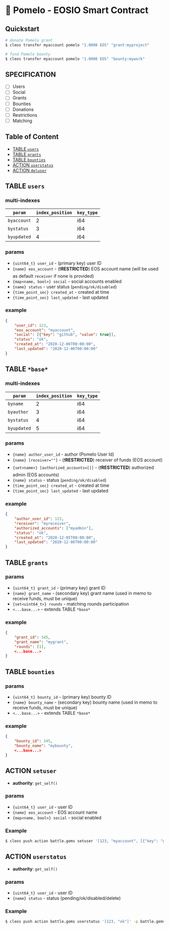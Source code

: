 # 🍈 Pomelo - EOSIO Smart Contract

## Quickstart

```bash
# donate Pomelo grant
$ cleos transfer myaccount pomelo "1.0000 EOS" "grant:myproject"

# fund Pomelo bounty
$ cleos transfer myaccount pomelo "1.0000 EOS" "bounty:mywork"
```

## SPECIFICATION

- [ ] Users
- [ ] Social
- [ ] Grants
- [ ] Bounties
- [ ] Donations
- [ ] Restrictions
- [ ] Matching

## Table of Content

- [TABLE `users`](#table-users)
- [TABLE `grants`](#table-grants)
- [TABLE `bounties`](#table-bounties)
- [ACTION `userstatus`](#action-userstatus)
- [ACTION `deluser`](#action-deluser)

## TABLE `users`

### multi-indexes

| `param`        | `index_position` | `key_type` |
|--------------- |------------------|------------|
| `byaccount`    | 2                | i64        |
| `bystatus`     | 3                | i64        |
| `byupdated`    | 4                | i64        |

### params

- `{uint64_t} user_id` - (primary key) user ID
- `{name} eos_account` - (❗️**RESTRICTED**) EOS account name (will be used as default `receiver` if none is provided)
- `{map<name, bool>} social` - social accounts enabled
- `{name} status` - user status (`pending/ok/disabled`)
- `{time_point_sec} created_at` - created at time
- `{time_point_sec} last_updated` - last updated

### example

```json
{
    "user_id": 123,
    "eos_account": "myaccount",
    "social": [{"key": "github", "value": true}],
    "status": "ok",
    "created_at": "2020-12-06T00:00:00",
    "last_updated": "2020-12-06T00:00:00"
}
```

## TABLE `*base*`

### multi-indexes

| `param`        | `index_position` | `key_type` |
|--------------- |------------------|------------|
| `byname`       | 2                | i64        |
| `byauthor`     | 3                | i64        |
| `bystatus`     | 4                | i64        |
| `byupdated`    | 5                | i64        |

### params

- `{name} author_user_id` - author (Pomelo User Id)
- `{name} [receiver=""]` - (❗️**RESTRICTED**) receiver of funds (EOS account)
- `{set<name>} [authorized_accounts=[]]` - (❗️**RESTRICTED**) authorized admin (EOS accounts)
- `{name} status` - status (`pending/ok/disabled`)
- `{time_point_sec} created_at` - created at time
- `{time_point_sec} last_updated` - last updated

### example

```json
{
    "author_user_id": 123,
    "receiver": "myreceiver",
    "authorized_accounts": ["myadmin"],
    "status": "ok",
    "created_at": "2020-12-05T00:00:00",
    "last_updated": "2020-12-06T00:00:00"
}
```

## TABLE `grants`

### params

- `{uint64_t} grant_id` - (primary key) grant ID
- `{name} grant_name` - (secondary key) grant name (used in memo to receive funds, must be unique)
- `{set<uint64_t>} rounds` - matching rounds participation
- `<...base...>` - extends TABLE `*base*`

### example

```json
{
    "grant_id": 345,
    "grant_name": "mygrant",
    "rounds": [1],
    <...base...>
}
```
## TABLE `bounties`

### params

- `{uint64_t} bounty_id` - (primary key) bounty ID
- `{name} bounty_name` - (secondary key) bounty name (used in memo to receive funds, must be unique)
- `<...base...>` - extends TABLE `*base*`

### example

```json
{
    "bounty_id": 345,
    "bounty_name": "mybounty",
    <...base...>
}
```

## ACTION `setuser`

- **authority**: `get_self()`

### params

- `{uint64_t} user_id` - user ID
- `{name} eos_account` - EOS account name
- `{map<name, bool>} social` - social enabled

### Example

```bash
$ cleos push action battle.gems setuser '[123, "myaccount", [{"key": "github", "value": true}]]' -p battle.gems
```

## ACTION `userstatus`

- **authority**: `get_self()`

### params

- `{uint64_t} user_id` - user ID
- `{name} status` - status (pending/ok/disabled/delete)

### Example

```bash
$ cleos push action battle.gems userstatus '[123, "ok"]' -p battle.gems
```

